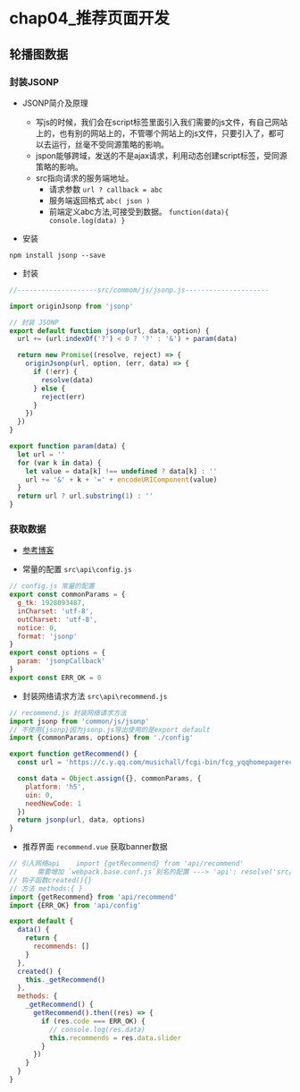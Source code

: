 # chap04_推荐页面开发

## 轮播图数据

### 封装JSONP
* JSONP简介及原理
   * 写js的时候，我们会在script标签里面引入我们需要的js文件，有自己网站上的，也有别的网站上的，不管哪个网站上的js文件，只要引入了，都可以去运行，丝毫不受同源策略的影响。
   * jspon能够跨域，发送的不是ajax请求，利用动态创建script标签，受同源策略的影响。
   * src指向请求的服务端地址。 
      * 请求参数 `url ? callback = abc`  
      * 服务端返回格式 `abc( json )`  
      * 前端定义abc方法,可接受到数据。 `function(data){ console.log(data) }`

* 安装
```npm
npm install jsonp --save
```

* 封装
```javascript
//--------------------src/commom/js/jsonp.js---------------------

import originJsonp from 'jsonp'

// 封装 JSONP
export default function jsonp(url, data, option) {
  url += (url.indexOf('?') < 0 ? '?' : '&') + param(data)

  return new Promise((resolve, reject) => {
    originJsonp(url, option, (err, data) => {
      if (!err) {
        resolve(data)
      } else {
        reject(err)
      }
    })
  })
}

export function param(data) {
  let url = ''
  for (var k in data) {
    let value = data[k] !== undefined ? data[k] : ''
    url += '&' + k + '=' + encodeURIComponent(value)
  }
  return url ? url.substring(1) : ''
}
```

### 获取数据
* [参考博客](vue2.0jsonp获取数据)

* 常量的配置 `src\api\config.js`

```javascript
// config.js 常量的配置
export const commonParams = {
  g_tk: 1928093487,
  inCharset: 'utf-8',
  outCharset: 'utf-8',
  notice: 0,
  format: 'jsonp'
}
export const options = {
  param: 'jsonpCallback'
}
export const ERR_OK = 0
```

* 封装网络请求方法 `src\api\recommend.js`

```javascript
// recommend.js 封装网络请求方法
import jsonp from 'common/js/jsonp'
// 不使用{jsonp}因为jsonp.js导出使用的是export default
import {commonParams, options} from './config'

export function getRecommend() {
  const url = 'https://c.y.qq.com/musichall/fcgi-bin/fcg_yqqhomepagerecommend.fcg'

  const data = Object.assign({}, commonParams, {
    platform: 'h5',
    uin: 0,
    needNewCode: 1
  })
  return jsonp(url, data, options)
}
```

* 推荐界面 `recommend.vue` 获取banner数据

```javascript
// 引入网络api    import {getRecommend} from 'api/recommend'  
//     需要增加 `webpack.base.conf.js`别名的配置 ---> 'api': resolve('src/api')
// 钩子函数created(){}
// 方法 methods:{ }
import {getRecommend} from 'api/recommend'
import {ERR_OK} from 'api/config'

export default {
  data() {
    return {
      recommends: []
    }
  },
  created() {
    this._getRecommend()
  },
  methods: {
    _getRecommend() {
      getRecommend().then((res) => {
        if (res.code === ERR_OK) {
          // console.log(res.data)
          this.recommends = res.data.slider
        }
      })
    }
  }
}
```
